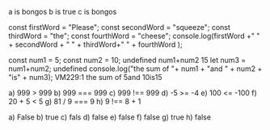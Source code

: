 a is bongos
b is true
c is bongos 


const firstWord = "Please";
const secondWord = "squeeze";
const thirdWord = "the";
const fourthWord = "cheese";
console.log(firstWord +" " + secondWord + " " + thirdWord+" " + fourthWord );


const num1 = 5;
const num2 = 10;
undefined
num1+num2
15
let num3 = num1+num2;
undefined
console.log("the sum of "+ num1 + "and " + num2 + "is" + num3);
VM229:1 the sum of 5and 10is15




a) 999 > 999
b) 999 === 999 
c) 999 !== 999
d) -5 >= -4
e) 100 <= -100
f) 20 + 5 < 5 
g) 81 / 9 === 9
h) 9 !== 8 + 1


a) False
b) true
c) fals
d) false
e) false
f) false
g) true
h) false



